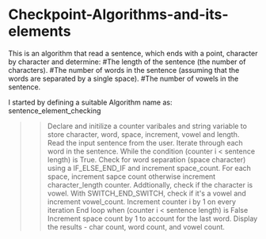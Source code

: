 # Checkpoint-Algorithms-and-its-elements

This is an algorithm that read a sentence, which ends with a point, character by character and determine:
    #The length of the sentence (the number of characters).
    #The number of words in the sentence (assuming that the words are separated by a single space).
    #The number of vowels in the sentence.

I started by defining a suitable Algorithm name as: sentence_element_checking
>>Declare and initilize a counter varibales and string variable to store character, word, space, increment, vowel and length.
>> Read the input sentence from the user.
>> Iterate through each word in the sentence.
>> While the condition (counter i < sentence length) is True.
>> Check for word separation (space character) using a IF_ELSE_END_IF and increment space_count.
>> For each space, increment sapce count otherwise increment character_length counter.
>> Addtionally, check if the character is vowel. With SWITCH_END_SWITCH, check if it's a vowel and increment vowel_count.
>> Increment counter i by 1 on every iteration
>> End loop when (counter i < sentence length) is False
>> Increment space count by 1 to account for the last word.
>> Display the results - char count, word count, and vowel count.

 
